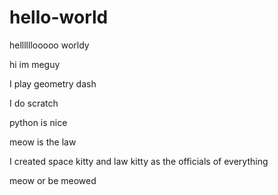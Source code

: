 # hello-world
hellllllooooo worldy

hi im meguy

I play geometry dash

I do scratch

python is nice

meow is the law

I created space kitty and law kitty as the officials of everything

meow or be meowed
